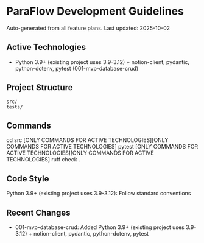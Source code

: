 # ParaFlow Development Guidelines

Auto-generated from all feature plans. Last updated: 2025-10-02

## Active Technologies
- Python 3.9+ (existing project uses 3.9-3.12) + notion-client, pydantic, python-dotenv, pytest (001-mvp-database-crud)

## Project Structure
```
src/
tests/
```

## Commands
cd src [ONLY COMMANDS FOR ACTIVE TECHNOLOGIES][ONLY COMMANDS FOR ACTIVE TECHNOLOGIES] pytest [ONLY COMMANDS FOR ACTIVE TECHNOLOGIES][ONLY COMMANDS FOR ACTIVE TECHNOLOGIES] ruff check .

## Code Style
Python 3.9+ (existing project uses 3.9-3.12): Follow standard conventions

## Recent Changes
- 001-mvp-database-crud: Added Python 3.9+ (existing project uses 3.9-3.12) + notion-client, pydantic, python-dotenv, pytest

<!-- MANUAL ADDITIONS START -->
<!-- MANUAL ADDITIONS END -->
